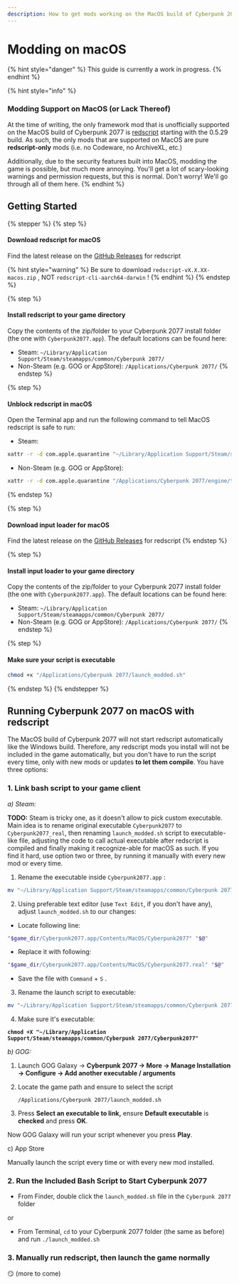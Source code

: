 ```yaml
---
description: How to get mods working on the MacOS build of Cyberpunk 2077
---
```


# Modding on macOS

{% hint style="danger" %}
This guide is currently a work in progress.
{% endhint %}

{% hint style="info" %}
### Modding Support on MacOS (or Lack Thereof)

At the time of writing, the only framework mod that is unofficially supported on the MacOS build of Cyberpunk 2077 is [redscript](https://app.gitbook.com/o/-MP5ijqI11FeeX7c8-N8/s/-McniwB8YOK2HnJ7SYg_/) starting with the 0.5.29 build. As such, the only mods that are supported on MacOS are pure **redscript-only** mods (i.e. no Codeware, no ArchiveXL, etc.)

Additionally, due to the security features built into MacOS, modding the game is possible, but much more annoying. You'll get a lot of scary-looking warnings and permission requests, but this is normal. Don't worry! We'll go through all of them here.
{% endhint %}

## Getting Started

{% stepper %}
{% step %}
#### Download redscript for macOS

Find the latest release on the [GitHub Releases](https://github.com/jac3km4/redscript/releases/) for redscript

{% hint style="warning" %}
Be sure to download `redscript-vX.X.XX-macos.zip` , NOT `redscript-cli-aarch64-darwin` !
{% endhint %}
{% endstep %}

{% step %}
#### Install redscript to your game directory

Copy the contents of the zip/folder to your Cyberpunk 2077 install folder (the one with `Cyberpunk2077.app`). The default locations can be found here:

* Steam: `~/Library/Application Support/Steam/steamapps/common/Cyberpunk 2077/`
* Non-Steam (e.g. GOG or AppStore): `/Applications/Cyberpunk 2077/`
{% endstep %}

{% step %}
#### Unblock redscript in macOS

Open the Terminal app and run the following command to tell MacOS redscript is safe to run:

* Steam:

```bash
xattr -r -d com.apple.quarantine "~/Library/Application Support/Steam/steamapps/common/Cyberpunk 2077/engine/tools/"
```

* Non-Steam (e.g. GOG or AppStore):

```bash
xattr -r -d com.apple.quarantine "/Applications/Cyberpunk 2077/engine/tools/"
```
{% endstep %}

{% step %}
#### Download input loader for macOS

Find the latest release on the [GitHub Releases](https://github.com/risner/cyberpunk2077-input-loader-mac/releases/) for redscript
{% endstep %}

{% step %}
#### Install input loader to your game directory

Copy the contents of the zip/folder to your Cyberpunk 2077 install folder (the one with `Cyberpunk2077.app`). The default locations can be found here:

* Steam: `~/Library/Application Support/Steam/steamapps/common/Cyberpunk 2077/`
* Non-Steam (e.g. GOG or AppStore): `/Applications/Cyberpunk 2077/`
{% endstep %}

{% step %}
#### Make sure your script is executable

```bash
chmod +x "/Applications/Cyberpunk 2077/launch_modded.sh"
```
{% endstep %}
{% endstepper %}

## Running Cyberpunk 2077 on macOS with redscript

The MacOS build of Cyberpunk 2077 will not start redscript automatically like the Windows build. Therefore, any redscript mods you install will not be included in the game automatically, but you don't have to run the script every time, only with new mods or updates **to let them compile**. You have three options:

### 1. Link bash script to your game client

_a) Steam:_

**TODO:** Steam is tricky one, as it doesn't allow to pick custom executable. Main idea is to rename original executable `Cyberpunk2077` to `Cyberpunk2077_real`, then renaming `launch_modded.sh` script to executable-like file, adjusting the code to call actual executable after redscript is compiled and finally making it recognize-able for macOS as such. If you find it hard, use option two or three, by running it manually with every new mod or every time.

1. Rename the executable inside `Cyberpunk2077.app` :

```bash
mv "~/Library/Application Support/Steam/steamapps/common/Cyberpunk 2077/Cyberpunk2077.app/Contents/MacOS/Cyberpunk2077" "~/Library/Application Support/Steam/steamapps/common/Cyberpunk 2077/Cyberpunk2077.app/Contents/MacOS/Cyberpunk2077_real"
```

2. Using preferable text editor (use `Text Edit`, if you don't have any), adjust `launch_modded.sh` to our changes:

* Locate following line:

```bash
"$game_dir/Cyberpunk2077.app/Contents/MacOS/Cyberpunk2077" "$@"
```

* Replace it with following:

```bash
"$game_dir/Cyberpunk2077.app/Contents/MacOS/Cyberpunk2077.real" "$@"
```

* Save the file with `Command` + `S` .

3. Rename the launch script to executable:

```bash
mv "~/Library/Application Support/Steam/steamapps/common/Cyberpunk 2077/launch_modded.sh" "~/Library/Application Support/Steam/steamapps/common/Cyberpunk 2077/Cyberpunk2077"
```

4. Make sure it's executable:

<pre class="language-bash"><code class="lang-bash"><strong>chmod +X "~/Library/Application Support/Steam/steamapps/common/Cyberpunk 2077/Cyberpunk2077"
</strong></code></pre>

_b) GOG:_

1. Launch GOG Galaxy → **Cyberpunk 2077 → More → Manage Installation → Configure → Add another executable / arguments**
2.  Locate the game path and ensure to select the script

    ```
    /Applications/Cyberpunk 2077/launch_modded.sh
    ```
3. Press **Select an executable to link,** ensure **Default executable** is **checked** and press **OK**.

Now GOG Galaxy will run your script whenever you press **Play**.

c) App Store

Manually launch the script every time or with every new mod installed.

### 2. Run the Included Bash Script to Start Cyberpunk 2077

* From Finder, double click the `launch_modded.sh` file in the `Cyberpunk 2077` folder

or

* From Terminal, `cd` to your Cyberpunk 2077 folder (the same as before) and run `./launch_modded.sh`

### 3. Manually run redscript, then launch the game normally

😏 (more to come)
